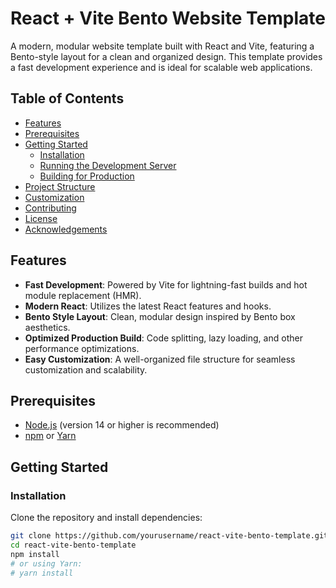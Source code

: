 # React + Vite Bento Website Template

A modern, modular website template built with React and Vite, featuring a Bento-style layout for a clean and organized design. This template provides a fast development experience and is ideal for scalable web applications.

## Table of Contents
- [Features](#features)
- [Prerequisites](#prerequisites)
- [Getting Started](#getting-started)
  - [Installation](#installation)
  - [Running the Development Server](#running-the-development-server)
  - [Building for Production](#building-for-production)
- [Project Structure](#project-structure)
- [Customization](#customization)
- [Contributing](#contributing)
- [License](#license)
- [Acknowledgements](#acknowledgements)

## Features
- **Fast Development**: Powered by Vite for lightning-fast builds and hot module replacement (HMR).
- **Modern React**: Utilizes the latest React features and hooks.
- **Bento Style Layout**: Clean, modular design inspired by Bento box aesthetics.
- **Optimized Production Build**: Code splitting, lazy loading, and other performance optimizations.
- **Easy Customization**: A well-organized file structure for seamless customization and scalability.

## Prerequisites
- [Node.js](https://nodejs.org/) (version 14 or higher is recommended)
- [npm](https://www.npmjs.com/) or [Yarn](https://yarnpkg.com/)

## Getting Started

### Installation
Clone the repository and install dependencies:
```bash
git clone https://github.com/yourusername/react-vite-bento-template.git
cd react-vite-bento-template
npm install
# or using Yarn:
# yarn install

